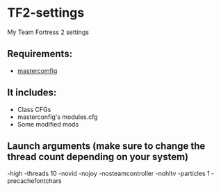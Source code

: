 # TF2-settings

My Team Fortress 2 settings

## Requirements:
- [mastercomfig](https://mastercomfig.com/)

## It includes:
- Class CFGs
- masterconfig's modules.cfg
- Some modified mods

## Launch arguments (make sure to change the thread count depending on your system)
-high -threads 10 -novid -nojoy -nosteamcontroller -nohltv -particles 1 -precachefontchars
